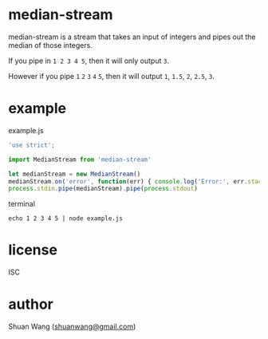 # median-stream
median-stream is a stream that takes an input of integers and pipes out the median of those integers.

If you pipe in `1 2 3 4 5`, then it will only output `3`.

However if you pipe `1` `2` `3` `4` `5`, then it will output `1`, `1.5`, `2`, `2.5`, `3`.

# example

example.js
```js
'use strict';

import MedianStream from 'median-stream'

let medianStream = new MedianStream()
medianStream.on('error', function(err) { console.log('Error:', err.stack) })
process.stdin.pipe(medianStream).pipe(process.stdout)
```

terminal
```cli
echo 1 2 3 4 5 | node example.js
```

# license
ISC

# author
Shuan Wang (shuanwang@gmail.com)

